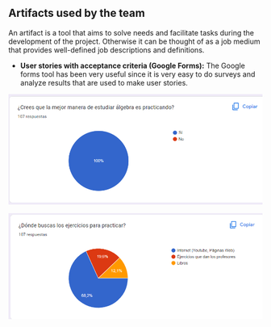 ## Artifacts used by the team
An artifact is a tool that aims to solve needs and facilitate tasks during the development of the project. Otherwise it can be thought of as a job medium that provides well-defined job descriptions and definitions.
+ **User stories with acceptance criteria (Google Forms):** The Google forms tool has been very useful since it is very easy to do surveys and analyze results that are used to make user stories.  

![alt text](https://github.com/CesarHuertaUADY/Proyecto_Fundamentos_IS/blob/First-Deadline/Artifacts/Forms/Question_1.png)

![alt text](https://github.com/CesarHuertaUADY/Proyecto_Fundamentos_IS/blob/First-Deadline/Artifacts/Forms/Question_2.png)
